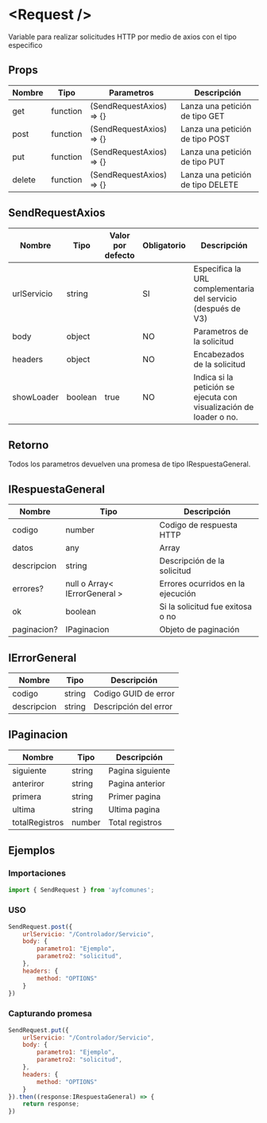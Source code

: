 # &lt;Request /&gt;

Variable para realizar solicitudes HTTP por medio de axios con el tipo especifico

## Props

| Nombre         | Tipo        | Parametros                 | Descripción |
|----------------|-------------|----------------------------|-------------|
| get            | function    | (SendRequestAxios) => {}   | Lanza una petición de tipo GET    |
| post           | function    | (SendRequestAxios) => {}   | Lanza una petición de tipo POST   |
| put            | function    | (SendRequestAxios) => {}   | Lanza una petición de tipo PUT    |
| delete         | function    | (SendRequestAxios) => {}   | Lanza una petición de tipo DELETE |

## SendRequestAxios

| Nombre         | Tipo        | Valor por defecto   | Obligatorio | Descripción |
|----------------|-------------|---------------------|-------------|-------------|
| urlServicio    | string      |                     | SI          | Especifica la URL complementaria del servicio (después de V3)  |
| body           | object      |                     | NO          | Parametros de la solicitud                        |
| headers        | object      |                     | NO          | Encabezados de la solicitud |
| showLoader     | boolean     | true                | NO          | Indica si la petición se ejecuta con visualización de loader o no. |

## Retorno
Todos los parametros devuelven una promesa de tipo IRespuestaGeneral. 

## IRespuestaGeneral

| Nombre            | Tipo                         | Descripción                           |
|-------------------|------------------------------|---------------------------------------|
| codigo            | number                       | Codigo de respuesta HTTP              |
| datos             | any|Array<any>               | Objeto de respuesta de la solicitud   |
| descripcion       | string                       | Descripción de la solicitud           |
| errores?          | null o Array< IErrorGeneral >| Errores ocurridos en la ejecución     |
| ok                | boolean                      | Si la solicitud fue exitosa o no      |
| paginacion?       | IPaginacion                  | Objeto de paginación                  |


## IErrorGeneral

| Nombre            | Tipo                       | Descripción                           |
|-------------------|----------------------------|---------------------------------------|
| codigo            | string                     | Codigo GUID de error                  |
| descripcion       | string                     | Descripción del error                 |

## IPaginacion

| Nombre            | Tipo                       | Descripción                           |
|-------------------|----------------------------|---------------------------------------|
| siguiente         | string                     | Pagina siguiente                      |
| anteriror         | string                     | Pagina anterior                       |
| primera           | string                     | Primer pagina                         |
| ultima            | string                     | Ultima pagina                         |
| totalRegistros    | number                     | Total registros                       |


## Ejemplos

### Importaciones

```js
import { SendRequest } from 'ayfcomunes';
```

### USO

```js
SendRequest.post({
    urlServicio: "/Controlador/Servicio",
    body: {
        parametro1: "Ejemplo",
        parametro2: "solicitud",
    },
    headers: {
        method: "OPTIONS"
    }
})
```

### Capturando promesa

```js
SendRequest.put({
    urlServicio: "/Controlador/Servicio",
    body: {
        parametro1: "Ejemplo",
        parametro2: "solicitud",
    },
    headers: {
        method: "OPTIONS"
    }
}).then((response:IRespuestaGeneral) => {
    return response;
})
```